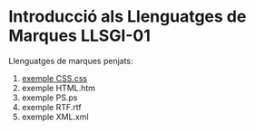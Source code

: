 # Introducció als Llenguatges de Marques LLSGI-01
Llenguatges de marques penjats:

1. [exemple CSS.css][pdf]
2. exemple HTML.htm
3. exemple PS.ps
4. exemple RTF.rtf
5. exemple XML.xml

[pdf]: http://fpadistancia.caib.es/pluginfile.php/295262/mod_resource/content/2/Llenguatges%20de%20Marques%20y%20Sistemes%20de%20Gesti%C3%B3%20de%20la%20Informaci%C3%B3%20%28Dist%C3%A0ncia%29.pdf
